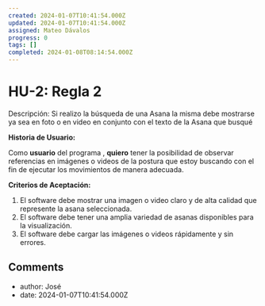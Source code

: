 ```yaml
---
created: 2024-01-07T10:41:54.000Z
updated: 2024-01-07T10:41:54.000Z
assigned: Mateo Dávalos
progress: 0
tags: []
completed: 2024-01-08T08:14:54.000Z
---
```


# HU-2: Regla 2

Descripción:
Si realizo la búsqueda de una Asana la misma debe mostrarse ya sea en foto o en video en conjunto con el texto de la Asana que busqué



**Historia de Usuario:** 

Como **usuario** del programa , **quiero** tener la posibilidad de observar referencias en imágenes o videos de la postura que estoy buscando con el fin de ejecutar los movimientos de manera adecuada.

**Criterios de Aceptación:** 
 1. El software debe mostrar una imagen o video claro y de alta calidad que represente la asana seleccionada.
 2. El software debe tener una amplia variedad de asanas disponibles para la visualización.
 3. El software debe cargar las imágenes o videos rápidamente y sin errores.

## Comments

- author: José
- date: 2024-01-07T10:41:54.000Z
  
